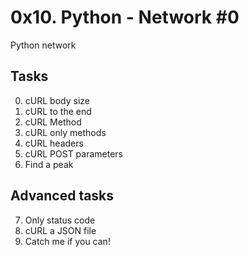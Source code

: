 # 0x10. Python - Network #0

Python network

## Tasks

0. cURL body size
1. cURL to the end
2. cURL Method
3. cURL only methods
4. cURL headers
5. cURL POST parameters
6. Find a peak 

## Advanced tasks

7. Only status code
8. cURL a JSON file
9. Catch me if you can! 
